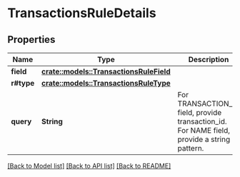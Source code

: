 # TransactionsRuleDetails

## Properties

Name | Type | Description | Notes
------------ | ------------- | ------------- | -------------
**field** | [**crate::models::TransactionsRuleField**](TransactionsRuleField.md) |  | 
**r#type** | [**crate::models::TransactionsRuleType**](TransactionsRuleType.md) |  | 
**query** | **String** | For TRANSACTION_ID field, provide transaction_id. For NAME field, provide a string pattern.  | 

[[Back to Model list]](../README.md#documentation-for-models) [[Back to API list]](../README.md#documentation-for-api-endpoints) [[Back to README]](../README.md)


